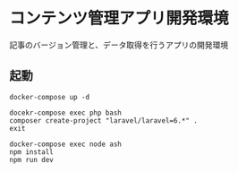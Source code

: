 # コンテンツ管理アプリ開発環境

記事のバージョン管理と、データ取得を行うアプリの開発環境

## 起動

```
docker-compose up -d
```
```
docekr-compose exec php bash
composer create-project "laravel/laravel=6.*" .
exit
```
```
docker-compose exec node ash 
npm install
npm run dev
```
